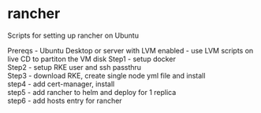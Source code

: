 # rancher
Scripts for setting up rancher on Ubuntu

Prereqs - Ubuntu Desktop or server with LVM enabled - use LVM scripts on live CD to partiton the VM disk
Step1 - setup docker<br>
Step2 - setup RKE user and ssh passthru<br>
Step3 - download RKE, create single node yml file and install<br>
step4 - add cert-manager, install<br>
step5 - add rancher to helm and deploy for 1 replica<br>
step6 - add hosts entry for rancher<br>

